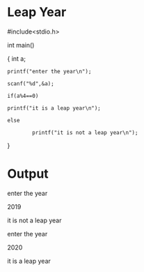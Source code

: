 # Leap Year

#include<stdio.h>

int main()

{ int a;

    printf("enter the year\n");

    scanf("%d",&a);

    if(a%4==0)

    printf("it is a leap year\n");

    else

            printf("it is not a leap year\n");
}

# Output

enter the year

2019

it is not a leap year

enter the year

2020

it is a leap year
